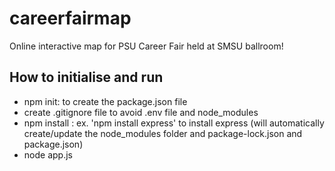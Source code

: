 # careerfairmap

Online interactive map for PSU Career Fair held at SMSU ballroom!

## How to initialise and run

- npm init: to create the package.json file
- create .gitignore file to avoid .env file and node_modules
- npm install <package> : ex. 'npm install express' to install express (will automatically create/update the node_modules folder and package-lock.json and package.json)
- node app.js